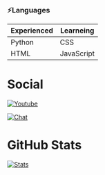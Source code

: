 ### ⚡Languages

| Experienced   | Learneing     |
| ------------- | ------------- |
| Python        | CSS           |
| HTML          | JavaScript    |


# Social
[![Youtube](https://img.shields.io/badge/%20YouTube-1567da.svg)](https://www.youtube.com/channel/UC3wKq0NLwP5XQGnQ7p5zgwQ)


[![Chat](https://img.shields.io/badge/Discord-6289da.svg)](https://discord.gg/Vemmf6GECg)

# GitHub Stats


[![Stats](https://github-readme-stats.vercel.app/api?username=User00092&show_icons=true&hide_title=true)](https://github.com/User00092)
<!--
**User00092/User00092** is a ✨ _special_ ✨ repository because its `README.md` (this file) appears on your GitHub profile.

Here are some ideas to get you started:

- 🔭 I’m currently working on ...
- 🌱 I’m currently learning ...
- 👯 I’m looking to collaborate on ...
- 🤔 I’m looking for help with ...
- 💬 Ask me about ...
- 📫 How to reach me: ...
- 😄 Pronouns: ...
- ⚡ Fun fact: ...
-->
